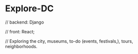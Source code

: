 # Explore-DC

// backend: Django

// front: React;

// Exploring the city, museums, to-do (events, festivals,), tours, neighborhoods. 

